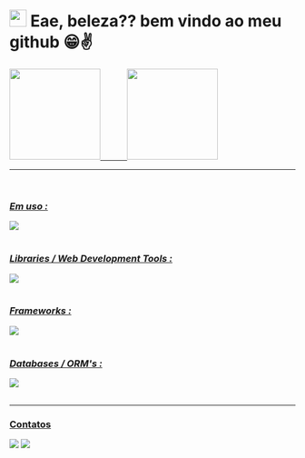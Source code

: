 #  <img height="30em" src="https://upload.wikimedia.org/wikipedia/commons/b/bf/Front-end-logo-color%402x.png"/> Eae, beleza?? bem vindo ao meu github 😁✌

 <div>
  <a href="https://github.com/CarlosMagnani">
  <img height="160em" src="https://github-readme-stats.vercel.app/api?username=CarlosMagnani&show_icons=true&theme=radical&include_all_commits=true&count_private=true"/>
  &nbsp&nbsp&nbsp&nbsp&nbsp&nbsp&nbsp&nbsp&nbsp&nbsp
  <img height="160em" src="https://github-readme-stats.vercel.app/api/top-langs/?username=CarlosMagnani&layout=compact&langs_count=16&theme=radical&hide=vb"/>
    </div><hr/>

  
  <div>

  </div>    
  
 <div style="display: inline_block"><br>

### *Em uso :* 
<img src="https://skillicons.dev/icons?i=js,typescript,vuejs,nodejs,expressjs,prisma,postgresql,sqlite"/>
<br><br>

### *Libraries / Web Development Tools :*

<img src="https://skillicons.dev/icons?i=,react,styledcomponents" />
<br><br>

### *Frameworks :*

<img src="https://skillicons.dev/icons?i=nextjs,nodejs,vue,nuxt" />
<br><br>

### *Databases / ORM's :*

<img src="https://skillicons.dev/icons?i=prisma,postgresql,mongodb,sqlite" />
<br><br>

 </div> <hr/>
 
 ### Contatos
  <div> 
  <a href="https://www.linkedin.com/in/carlos-magnani/" target="_blank"><img src="https://img.shields.io/badge/-LinkedIn-%230077B5?style=for-the-badge&logo=linkedin&logoColor=white" target="_blank"></a> 
  <a href = "mailto:carlosdsmagnani@gmail.com"><img src="https://img.shields.io/badge/-Email-%23333?style=for-the-badge&logo=gmail&logoColor=white" target="_blank"></a>
</div>
